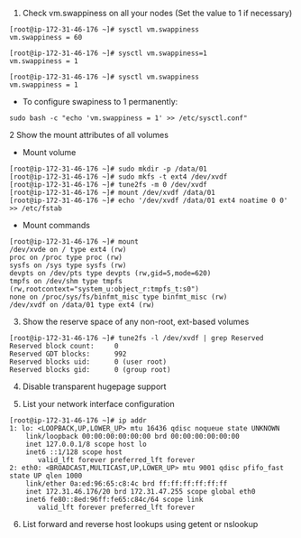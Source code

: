 1. Check vm.swappiness on all your nodes (Set the value to 1 if necessary)

```
[root@ip-172-31-46-176 ~]# sysctl vm.swappiness
vm.swappiness = 60

[root@ip-172-31-46-176 ~]# sysctl vm.swappiness=1
vm.swappiness = 1

[root@ip-172-31-46-176 ~]# sysctl vm.swappiness
vm.swappiness = 1
```

- To configure swapiness to 1 permanently:

```
sudo bash -c "echo 'vm.swappiness = 1' >> /etc/sysctl.conf"
```

2 Show the mount attributes of all volumes

- Mount volume
```
[root@ip-172-31-46-176 ~]# sudo mkdir -p /data/01
[root@ip-172-31-46-176 ~]# sudo mkfs -t ext4 /dev/xvdf
[root@ip-172-31-46-176 ~]# tune2fs -m 0 /dev/xvdf
[root@ip-172-31-46-176 ~]# mount /dev/xvdf /data/01
[root@ip-172-31-46-176 ~]# echo '/dev/xvdf /data/01 ext4 noatime 0 0' >> /etc/fstab
```

- Mount commands
```
[root@ip-172-31-46-176 ~]# mount
/dev/xvde on / type ext4 (rw)
proc on /proc type proc (rw)
sysfs on /sys type sysfs (rw)
devpts on /dev/pts type devpts (rw,gid=5,mode=620)
tmpfs on /dev/shm type tmpfs (rw,rootcontext="system_u:object_r:tmpfs_t:s0")
none on /proc/sys/fs/binfmt_misc type binfmt_misc (rw)
/dev/xvdf on /data/01 type ext4 (rw)
```

3. Show the reserve space of any non-root, ext-based volumes 
```
[root@ip-172-31-46-176 ~]# tune2fs -l /dev/xvdf | grep Reserved
Reserved block count:     0
Reserved GDT blocks:      992
Reserved blocks uid:      0 (user root)
Reserved blocks gid:      0 (group root)
```

4. Disable transparent hugepage support


5. List your network interface configuration
```
[root@ip-172-31-46-176 ~]# ip addr
1: lo: <LOOPBACK,UP,LOWER_UP> mtu 16436 qdisc noqueue state UNKNOWN
    link/loopback 00:00:00:00:00:00 brd 00:00:00:00:00:00
    inet 127.0.0.1/8 scope host lo
    inet6 ::1/128 scope host
       valid_lft forever preferred_lft forever
2: eth0: <BROADCAST,MULTICAST,UP,LOWER_UP> mtu 9001 qdisc pfifo_fast state UP qlen 1000
    link/ether 0a:ed:96:65:c8:4c brd ff:ff:ff:ff:ff:ff
    inet 172.31.46.176/20 brd 172.31.47.255 scope global eth0
    inet6 fe80::8ed:96ff:fe65:c84c/64 scope link
       valid_lft forever preferred_lft forever
```


6. List forward and reverse host lookups using getent or nslookup


